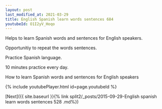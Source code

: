 ```yaml
---
layout: post
last_modified_at: 2021-03-29
title: English Spanish learn words sentences 684 
youtubeId: O1I2yV_Hoqo
---
```

 
 
Helps to learn Spanish words and sentences for English speakers.

Opportunitiy to repeat the words sentences. 

Practice Spanish language. 
 
10 minutes practice every day. 
 
How to learn Spanish words and sentences for English speakers 
 
{% include youtubePlayer.html id=page.youtubeId %}
 
 
[Next]({{ site.baseurl }}{% link  split2/_posts/2015-09-29-English spanish learn words sentences 528 .md%})
 
